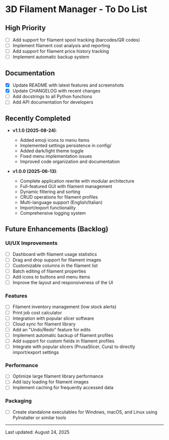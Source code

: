 # 3D Filament Manager - To Do List

## High Priority

* [ ] Add support for filament spool tracking (barcodes/QR codes)
* [ ] Implement filament cost analysis and reporting
* [ ] Add support for filament price history tracking
* [ ] Implement automatic backup system

## Documentation

* [x] Update README with latest features and screenshots
* [x] Update CHANGELOG with recent changes
* [ ] Add docstrings to all Python functions
* [ ] Add API documentation for developers

## Recently Completed

* **v1.1.0 (2025-08-24)**:
  * Added emoji icons to menu items
  * Implemented settings persistence in config/
  * Added dark/light theme toggle
  * Fixed menu implementation issues
  * Improved code organization and documentation

* **v1.0.0 (2025-06-13)**:
  * Complete application rewrite with modular architecture
  * Full-featured GUI with filament management
  * Dynamic filtering and sorting
  * CRUD operations for filament profiles
  * Multi-language support (English/Italian)
  * Import/export functionality
  * Comprehensive logging system

## Future Enhancements (Backlog)

### UI/UX Improvements

* [ ] Dashboard with filament usage statistics
* [ ] Drag and drop support for filament images
* [ ] Customizable columns in the filament list
* [ ] Batch editing of filament properties
* [ ] Add icons to buttons and menu items
* [ ] Improve the layout and responsiveness of the UI

### Features

* [ ] Filament inventory management (low stock alerts)
* [ ] Print job cost calculator
* [ ] Integration with popular slicer software
* [ ] Cloud sync for filament library
* [ ] Add an "Undo/Redo" feature for edits
* [ ] Implement automatic backup of filament profiles
* [ ] Add support for custom fields in filament profiles
* [ ] Integrate with popular slicers (PrusaSlicer, Cura) to directly import/export settings

### Performance

* [ ] Optimize large filament library performance
* [ ] Add lazy loading for filament images
* [ ] Implement caching for frequently accessed data

### Packaging

* [ ] Create standalone executables for Windows, macOS, and Linux using PyInstaller or similar tools

---

Last updated: August 24, 2025
